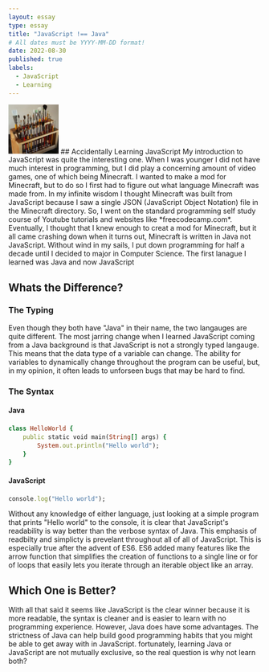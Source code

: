 ```yaml
---
layout: essay
type: essay
title: "JavaScript !== Java"
# All dates must be YYYY-MM-DD format!
date: 2022-08-30
published: true
labels:
  - JavaScript
  - Learning
---
```


<img width="100px" class="rounded float-start pe-4" src="../img/igniting/paintbrushes.jpg">
## Accidentally Learning JavaScript
My introduction to JavaScript was quite the interesting one. When I was younger I did not have much interest in programming, but I did play a concerning amount of video games, one of which being Minecraft.  I wanted to make a mod for Minecraft, but to do so I first had to figure out what language Minecraft was made from. In my infinite wisdom I thought Minecraft was built from JavaScript because I saw a single JSON (JavaScript Object Notation) file in the Minecraft directory. So, I went on the standard programming self study course of Youtube tutorials and websites like *freecodecamp.com*. Eventually, I thought that I knew enough to creat a mod for Minecraft, but it all came crashing down when it turns out, Minecraft is written in Java not JavaScript. Without wind in my sails, I put down programming for half a decade until I decided to major in Computer Science. The first lanague I learned was Java and now JavaScript

## Whats the Difference?
### The Typing
Even though they both have "Java" in their name, the two langauges are quite different. The most jarring change when I learned JavaScript coming from a Java background  is that JavaScript is not a strongly typed langauge. This means that the data type of a variable can change. The ability for variables to dynamically change throughout the program can be useful, but, in my opinion, it often leads to unforseen bugs that may be hard to find.

### The Syntax
#### Java
```ruby
class HelloWorld {
    public static void main(String[] args) {
        System.out.println("Hello world");
    }
}

```

#### JavaScript
```ruby
console.log("Hello world");
```
Without any knowledge of either language, just looking at a simple program that prints "Hello world" to the console, it is clear that JavaScript's readability is way better than the verbose syntax of Java. This emphasis of readbilty and simplicty is prevelant throughout all of all of JavaScript. This is especially true after the advent of ES6. ES6 added many features like the arrow function that simplifies the creation of functions to a single line or for of loops that easily lets you iterate through an iterable object like an array.

## Which One is Better?
With all that said it seems like JavaScript is the clear winner because it is more readable, the syntax is cleaner and is easier to learn with no programming experience. However, Java does have some advantages. The strictness of Java can help build good programming habits that you might be able to get away with in JavaScript. fortunately, learning Java or JavaScript are not mutually exclusive, so the real question is why not learn both?
